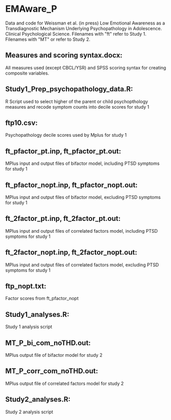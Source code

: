 # EMAware_P
Data and code for Weissman et al. (in press) Low Emotional Awareness as a Transdiagnostic Mechanism Underlying Psychopathology in Adolescence. Clinical Psychological Science.
Filenames with "ft" refer to Study 1.
Filenames with "MT" or refer to Study 2.

## Measures and scoring syntax.docx: 
All measures used (except CBCL/YSR) and SPSS scoring syntax for creating composite variables. 

## Study1_Prep_psychopathology_data.R: 
R Script used to select higher of the parent or child psychopthology measures and recode symptom counts into decile scores for study 1

## ftp10.csv:
Psychopathology decile scores used by Mplus for study 1

## ft_pfactor_pt.inp, ft_pfactor_pt.out:
MPlus input and output files of bifactor model, including PTSD symptoms for study 1

## ft_pfactor_nopt.inp, ft_pfactor_nopt.out:
MPlus input and output files of bifactor model, excluding PTSD symptoms for study 1

## ft_2factor_pt.inp, ft_2factor_pt.out:
MPlus input and output files of correlated factors model, including PTSD symptoms for study 1

## ft_2factor_nopt.inp, ft_2factor_nopt.out:
MPlus input and output files of correlated factors model, excluding PTSD symptoms for study 1

## ftp_nopt.txt:
Factor scores from ft_pfactor_nopt

## Study1_analyses.R:
Study 1 analysis script

## MT_P_bi_com_noTHD.out:
MPlus output file of bifactor model for study 2

## MT_P_corr_com_noTHD.out:
MPlus output file of correlated factors model for study 2

## Study2_analyses.R:
Study 2 analysis script
